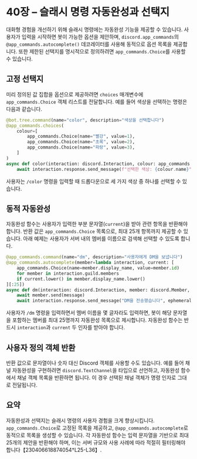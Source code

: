 # 40장 – 슬래시 명령 자동완성과 선택지

대화형 경험을 개선하기 위해 슬래시 명령에는 자동완성 기능을 제공할 수 있습니다. 사용자가 입력을 시작하면 봇이 가능한 옵션을 제안하며, `discord.app_commands`의 `@app_commands.autocomplete()` 데코레이터를 사용해 동적으로 옵션 목록을 제공합니다. 또한 제한된 선택지를 명시적으로 정의하려면 `app_commands.Choice`를 사용할 수 있습니다.

## 고정 선택지

미리 정의된 값 집합을 옵션으로 제공하려면 `choices` 매개변수에 `app_commands.Choice` 객체 리스트를 전달합니다. 예를 들어 색상을 선택하는 명령은 다음과 같습니다.

```python
@bot.tree.command(name="color", description="색상을 선택합니다")
@app_commands.choices(
    colour=[
        app_commands.Choice(name="빨강", value=1),
        app_commands.Choice(name="초록", value=2),
        app_commands.Choice(name="파랑", value=3),
    ]
)
async def color(interaction: discord.Interaction, colour: app_commands.Choice[int]):
    await interaction.response.send_message(f"선택한 색상: {colour.name}")
```

사용자는 `/color` 명령을 입력할 때 드롭다운으로 세 가지 색상 중 하나를 선택할 수 있습니다.

## 동적 자동완성

자동완성 함수는 사용자가 입력한 부분 문자열(`current`)을 받아 관련 항목을 반환해야 합니다. 반환 값은 `app_commands.Choice` 목록으로, 최대 25개 항목까지 제공할 수 있습니다. 아래 예제는 사용자가 서버 내의 멤버를 이름으로 검색해 선택할 수 있도록 합니다.

```python
@app_commands.command(name="dm", description="사용자에게 DM을 보냅니다")
@app_commands.autocomplete(member=lambda interaction, current: [
    app_commands.Choice(name=member.display_name, value=member.id)
    for member in interaction.guild.members
    if current.lower() in member.display_name.lower()
][:25])
async def dm(interaction: discord.Interaction, member: discord.Member, *, message: str):
    await member.send(message)
    await interaction.response.send_message("DM을 전송했습니다", ephemeral=True)
```

사용자가 `/dm` 명령을 입력하면서 멤버 이름을 몇 글자라도 입력하면, 봇이 해당 문자열을 포함하는 멤버를 최대 25명까지 자동완성 목록으로 제시합니다. 자동완성 함수는 반드시 `interaction`과 `current` 두 인자를 받아야 합니다.

## 사용자 정의 객체 반환

반환 값으로 문자열이나 숫자 대신 Discord 객체를 사용할 수도 있습니다. 예를 들어 채널 자동완성을 구현하려면 `discord.TextChannel`을 타입으로 선언하고, 자동완성 함수에서 채널 객체 목록을 반환하면 됩니다. 이 경우 선택된 채널 객체가 명령 인자로 그대로 전달됩니다.

## 요약

자동완성과 선택지는 슬래시 명령의 사용자 경험을 크게 향상시킵니다. `app_commands.Choice`로 고정된 목록을 제공하고, `@app_commands.autocomplete`로 동적으로 목록을 생성할 수 있습니다. 각 자동완성 함수는 입력 문자열을 기반으로 최대 25개의 제안을 반환해야 하며, 이는 서버 규모와 사용 사례에 따라 적절히 필터링해야 합니다【230406618874054†L25-L36】.

